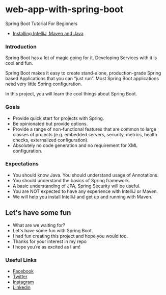 # web-app-with-spring-boot

Spring Boot Tutorial For Beginners
* [Installing IntelliJ, Maven and Java](#installing-tools)

### Introduction

Spring Boot has a lot of magic going for it. Developing Services with it is cool and fun.

Spring Boot makes it easy to create stand-alone, production-grade Spring based Applications that you can “just run”. Most Spring Boot applications need very little Spring configuration.

In this project, you will learn the cool things about Spring Boot.

### Goals
- Provide quick start for projects with Spring.
- Be opinionated but provide options.
- Provide a range of non-functional features that are common to large classes of projects (e.g. embedded servers, security, metrics, health checks, externalized configuration).
- Absolutely no code generation and no requirement for XML configuration.

### Expectations
- You should know Java. You should understand usage of Annotations.
- You should understand the basics of Spring framework.
- A basic understanding of JPA, Spring Security will be useful.
- You are NOT expected to have any experience with IntelliJ or Maven.
- We will help you install IntelliJ and get up and running with Maven.

## Let's have some fun
- What are we waiting for?
- Let's have some fun with Spring Boot.
- I had fun creating this project and hope you would too.
- Thanks for your interest in my repo
 - I hope you’re as excited as I am! 


### Useful Links
- [Facebook](https://www.facebook.com/xola.mkhatshwa.5)
- [Twitter](https://twitter.com/XolaMkhatshwa)
- [Instagram](https://www.instagram.com/xola_mkhatshwa/)
- [Linkedin](https://www.linkedin.com/in/xola-mkhatshwa-966482a0/)








